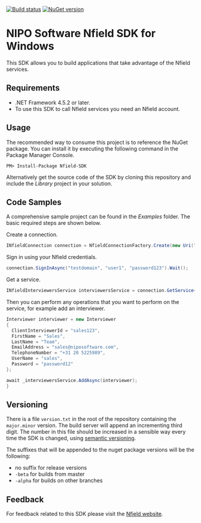 [![Build status](https://niposoftware.visualstudio.com/_apis/public/build/definitions/15ce0e91-931d-4fbf-9169-8c3dde412b54/176/badge)](https://niposoftware.visualstudio.com/Nfield/_build/index?definitionId=176) [![NuGet version](https://badge.fury.io/nu/Nfield.SDK.svg)](https://badge.fury.io/nu/Nfield.SDK)

# NIPO Software Nfield SDK for Windows
This SDK allows you to build applications that take advantage of the Nfield services.
    
## Requirements
- .NET Framework 4.5.2 or later.
- To use this SDK to call Nfield services you need an Nfield account.

## Usage
The recommended way to consume this project is to reference the NuGet package. You can install it by executing the following command in the Package Manager Console.

```
PM> Install-Package Nfield-SDK
```

Alternatively get the source code of the SDK by cloning this repository and include the _Library_ project in your solution.

## Code Samples
A comprehensive sample project can be found in the _Examples_ folder.
The basic required steps are shown below.

Create a connection.
```c#
INfieldConnection connection = NfieldConnectionFactory.Create(new Uri("https://api.nfieldmr.com/v1/"));
```

Sign in using your Nfield credentials.
```c#
connection.SignInAsync("testdomain", "user1", "password123").Wait();
```

Get a service.
```c#
INfieldInterviewersService interviewersService = connection.GetService<INfieldInterviewersService>();
```

Then you can perform any operations that you want to perform on the service, for example add an interviewer.
```c#
Interviewer interviewer = new Interviewer
{
  ClientInterviewerId = "sales123",
  FirstName = "Sales",
  LastName = "Team",
  EmailAddress = "sales@niposoftware.com",
  TelephoneNumber = "+31 20 5225989",
  UserName = "sales",
  Password = "password12"
};

await _interviewersService.AddAsync(interviewer);
}
```

## Versioning

There is a file `version.txt` in the root of the repository containing the `major.minor` version.
The build server will append an incrementing third digit.
The number in this file should be increased in a sensible way every time the SDK is changed,
using [semantic versioning](https://semver.org/).

The suffixes that will be appended to the nuget package versions will be the following: 
- no suffix for release versions
- `-beta` for builds from master
- `-alpha` for builds on other branches

## Feedback
For feedback related to this SDK please visit the
[Nfield website].

[Nfield website]: https://www.nipo.com/
